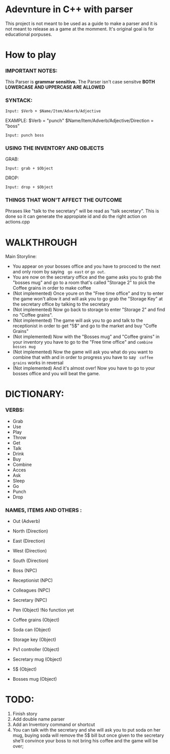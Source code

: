 # Adevnture in C++ with parser
This project is not meant to be used as a guide to make a parser and it is not meant to release as a game at the momment. 
It's original goal is for educational porpuses.

# How to play

### IMPORTANT NOTES:
This Parser is **grammar sensitive.**
The Parser isn't case sensitve **BOTH LOWERCASE AND UPPERCASE ARE ALLOWED**

### SYNTACK:
```
Input: $Verb + $Name/Item/Adverb/Adjective
```

EXAMPLE: $Verb = "punch" $Name/Item/Adverb/Adjective/Direction = "boss"
```
Input: punch boss
```

### USING THE INVENTORY AND OBJECTS
GRAB:
```
Input: grab + $Object
```

DROP:
```
Input: drop + $Object
```

### THINGS THAT WON'T AFFECT THE OUTCOME
Phrases like "talk to the secretary" will be read as "talk secretary". This is done so it can generate the appropiate id and do the right action on actions.cpp

# WALKTHROUGH
Main Storyline:
- You appear on your bosses office and you have to procced to the next and only room by saying ``` go east``` or ``` go out ```.
- You are now on the secretary office and the game asks you to grab the "bosses mug" and go to a room that's called "Storage 2" to pick the Coffee grains in order to make coffee
- (Not implemented) Once youre on the "Free time office" and try to enter the game won't allow it and will ask you to go grab the "Storage Key" at the secretary office by talking to the secretary
- (Not implemented) Now go back to storage to enter "Storage 2" and find no "Coffee grains".
- (Not implemented) The game will ask you to go and talk to the receptionist in order to get "5$" and go to the market and buy "Coffe Grains"
- (Not implemented) Now with the "Bosses mug" and "Coffee grains" in your inventory you have to go to the "Free time office" and ``` combine bosses mug ``` 
- (Not implemented) Now the game will ask you what do you want to combine that with and in order to progress you have to say ``` coffee grains``` works in reversal
- (Not implemented) And it's almost over! Now you have to go to your bosses office and you will beat the game.

# DICTIONARY:

### VERBS:
 - Grab
 - Use
 - Play
 - Throw
 - Get
 - Talk
 - Drink
 - Buy
 - Combine
 - Acces
 - Ask
 - Sleep
 - Go
 - Punch
 - Drop
 
### NAMES, ITEMS AND OTHERS :
 - Out (Adverb)
 - North (Direction)
 - East (Direction)
 - West (Direction)
 - South (Direction)

 - Boss (NPC)
 - Receptionist (NPC)
 - Colleagues (NPC)
 - Secretary (NPC)
 
 - Pen (Object) !No function yet
 - Coffee grains (Object)
 - Soda can (Object)
 - Storage key (Object)
 - Ps1 controller (Object)
 - Secretary mug  (Object)
 - 5$ (Object)
 - Bosses mug (Object)
 

# TODO:
1. Finish story
2. Add double name parser
3. Add an Inventory command or shortcut
4. You can talk with the secretary and she will ask you to put soda on her mug, buying soda will remove the 5$ bill but once given to the secretary she’ll convince your boss to not bring his coffee and the game will be over;
